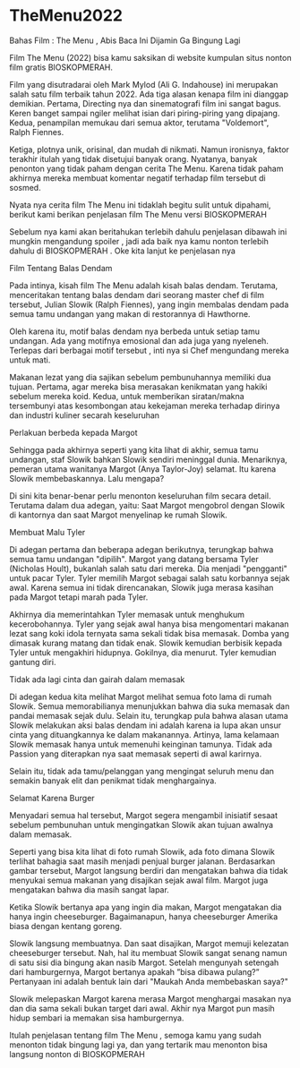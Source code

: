 # TheMenu2022
Bahas Film : The Menu , Abis Baca Ini Dijamin Ga Bingung Lagi


Film The Menu (2022) bisa kamu saksikan di website kumpulan situs nonton film gratis BIOSKOPMERAH.
 
Film yang disutradarai oleh Mark Mylod (Ali G. Indahouse) ini merupakan salah satu film terbaik tahun 2022. Ada tiga alasan kenapa film ini dianggap demikian. Pertama, Directing nya dan sinematografi film ini sangat bagus. Keren banget sampai ngiler melihat isian dari piring-piring yang dipajang. Kedua, penampilan memukau dari semua aktor, terutama "Voldemort", Ralph Fiennes.


 
Ketiga, plotnya unik, orisinal, dan mudah di nikmati. Namun ironisnya, faktor terakhir itulah yang tidak disetujui banyak orang. Nyatanya, banyak penonton yang tidak paham dengan cerita The Menu. Karena tidak paham akhirnya mereka membuat komentar negatif terhadap film tersebut di sosmed. 
 
Nyata nya cerita film The Menu ini tidaklah begitu sulit untuk dipahami, berikut kami berikan penjelasan film The Menu versi BIOSKOPMERAH
 
Sebelum nya kami akan beritahukan terlebih dahulu penjelasan dibawah ini mungkin mengandung spoiler , jadi ada baik nya kamu nonton terlebih dahulu di BIOSKOPMERAH . Oke kita lanjut ke penjelasan nya
 
Film Tentang Balas Dendam
 
Pada intinya, kisah film The Menu adalah kisah balas dendam. Terutama, menceritakan tentang balas dendam dari seorang master chef di film tersebut, Julian Slowik (Ralph Fiennes), yang ingin membalas dendam pada semua tamu undangan yang makan di restorannya di Hawthorne.
 
Oleh karena itu, motif balas dendam nya berbeda untuk setiap tamu undangan. Ada yang motifnya emosional dan ada juga yang nyeleneh. Terlepas dari berbagai motif tersebut , inti nya si Chef mengundang mereka untuk mati.


 
Makanan lezat yang dia sajikan sebelum pembunuhannya memiliki dua tujuan. Pertama, agar mereka bisa merasakan kenikmatan yang hakiki sebelum mereka koid. Kedua, untuk memberikan siratan/makna tersembunyi atas kesombongan atau kekejaman mereka terhadap dirinya dan industri kuliner secarah keseluruhan
 
Perlakuan berbeda kepada Margot
 
Sehingga pada akhirnya seperti yang kita lihat di akhir, semua tamu undangan, staf Slowik bahkan Slowik sendiri meninggal dunia. Menariknya, pemeran utama wanitanya Margot (Anya Taylor-Joy) selamat. Itu karena Slowik membebaskannya. Lalu mengapa?
 
Di sini kita benar-benar perlu menonton keseluruhan film secara detail. Terutama dalam dua adegan, yaitu:
Saat Margot mengobrol dengan Slowik di kantornya dan saat Margot menyelinap ke rumah Slowik.
 
Membuat Malu Tyler
 
Di adegan pertama dan beberapa adegan berikutnya, terungkap bahwa semua tamu undangan "dipilih". Margot yang datang bersama Tyler (Nicholas Hoult), bukanlah salah satu dari mereka. Dia menjadi "pengganti" untuk pacar Tyler. Tyler memilih Margot sebagai salah satu korbannya sejak awal. Karena semua ini tidak direncanakan, Slowik juga merasa kasihan pada Margot tetapi marah pada Tyler.
 
Akhirnya dia memerintahkan Tyler memasak untuk menghukum kecerobohannya. Tyler yang sejak awal hanya bisa mengomentari makanan lezat sang koki idola ternyata sama sekali tidak bisa memasak. Domba yang dimasak kurang matang dan tidak enak. Slowik kemudian berbisik kepada Tyler untuk mengakhiri hidupnya. Gokilnya, dia menurut. Tyler kemudian gantung diri.
 
Tidak ada lagi cinta dan gairah dalam memasak
 
Di adegan kedua kita melihat Margot melihat semua foto lama di rumah Slowik. Semua memorabilianya menunjukkan bahwa dia suka memasak dan pandai memasak sejak dulu.
Selain itu, terungkap pula bahwa alasan utama Slowik melakukan aksi balas dendam ini adalah karena ia lupa akan unsur cinta yang dituangkannya ke dalam makanannya. Artinya, lama kelamaan Slowik memasak hanya untuk memenuhi keinginan tamunya. Tidak ada Passion yang diterapkan nya saat memasak seperti di awal karirnya.


 
Selain itu, tidak ada tamu/pelanggan yang mengingat seluruh menu dan semakin banyak elit dan penikmat tidak menghargainya.
 
Selamat Karena Burger
 
Menyadari semua hal tersebut, Margot segera mengambil inisiatif sesaat sebelum pembunuhan untuk mengingatkan Slowik akan tujuan awalnya dalam memasak.
 
Seperti yang bisa kita lihat di foto rumah Slowik, ada foto dimana Slowik terlihat bahagia saat masih menjadi penjual burger jalanan. Berdasarkan gambar tersebut, Margot langsung berdiri dan mengatakan bahwa dia tidak menyukai semua makanan yang disajikan sejak awal film. Margot juga mengatakan bahwa dia masih sangat lapar.
 
Ketika Slowik bertanya apa yang ingin dia makan, Margot mengatakan dia hanya ingin cheeseburger. Bagaimanapun, hanya cheeseburger Amerika biasa dengan kentang goreng.


 
Slowik langsung membuatnya. Dan saat disajikan, Margot memuji kelezatan cheeseburger tersebut. Nah, hal itu membuat Slowik sangat senang namun di satu sisi dia bingung akan nasib Margot. Setelah mengunyah setengah dari hamburgernya, Margot bertanya apakah ”bisa dibawa pulang?” Pertanyaan ini adalah bentuk lain dari "Maukah Anda membebaskan saya?"
 
Slowik melepaskan Margot karena merasa Margot menghargai masakan nya dan dia sama sekali bukan target dari awal. Akhir nya Margot pun masih hidup sembari ia memakan sisa hamburgernya.
 
Itulah penjelasan tentang film The Menu , semoga kamu yang sudah menonton tidak bingung lagi ya, dan yang tertarik mau menonton bisa langsung nonton di BIOSKOPMERAH
